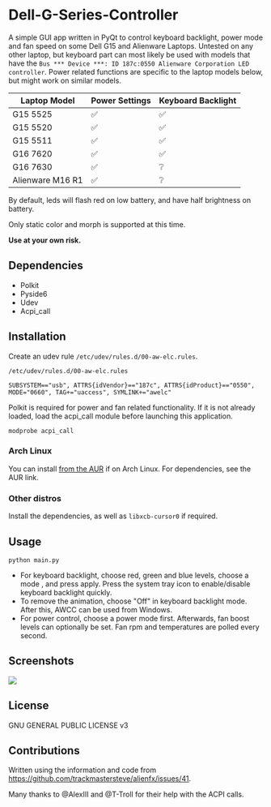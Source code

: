 # Dell-G-Series-Controller
A simple GUI app written in PyQt to control keyboard backlight, power mode and fan speed on some Dell G15 and Alienware Laptops. Untested on any other laptop, but keyboard part can most likely be used with models that have the ```Bus *** Device ***: ID 187c:0550 Alienware Corporation LED controller```. Power related functions are specific to the laptop models below, but might work on similar models.

| Laptop Model     |    Power Settings    | Keyboard Backlight |
|------------------| -------------------- |--------------------|
| G15 5525         |  :white_check_mark:  | :white_check_mark: |
| G15 5520         |  :white_check_mark:  | :white_check_mark: |
| G15 5511         |  :white_check_mark:  | :white_check_mark: |
| G16 7620         |  :white_check_mark:  | :white_check_mark: |
| G16 7630         |  :white_check_mark:  | :grey_question:    |
| Alienware M16 R1 |  :white_check_mark:  | :grey_question:    |



By default, leds will flash red on low battery, and have half brightness on battery.

Only static color and morph is supported at this time. 
 
**Use at your own risk.**

## Dependencies
- Polkit
- Pyside6
- Udev
- Acpi_call

## Installation

Create an udev rule ```/etc/udev/rules.d/00-aw-elc.rules```.

```
/etc/udev/rules.d/00-aw-elc.rules

SUBSYSTEM=="usb", ATTRS{idVendor}=="187c", ATTRS{idProduct}=="0550", MODE="0660", TAG+="uaccess", SYMLINK+="awelc"
```

Polkit is required for power and fan related functionality. If it is not already loaded, load the acpi_call module before launching this application.
```
modprobe acpi_call
```


### Arch Linux
You can install [from the AUR](https://aur.archlinux.org/packages/dell-g15-controller) if on Arch Linux. For dependencies, see the AUR link.

### Other distros
Install the dependencies, as well as `libxcb-cursor0` if required.


## Usage
```
python main.py
```
- For keyboard backlight, choose red, green and blue levels, choose a mode , and press apply. Press the system tray icon to enable/disable keyboard backlight quickly.
- To remove the animation, choose "Off" in keyboard backlight mode. After this, AWCC can be used from Windows.
- For power control, choose a power mode first. Afterwards, fan boost levels can optionally be set. Fan rpm and temperatures are polled every second.

## Screenshots
![](window.png)

## License
GNU GENERAL PUBLIC LICENSE v3

## Contributions
Written using the information and code from https://github.com/trackmastersteve/alienfx/issues/41. 

Many thanks to @AlexIII and @T-Troll for their help with the ACPI calls.

